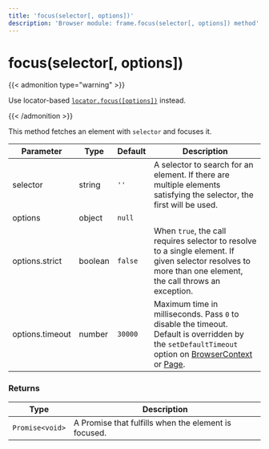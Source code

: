 ```yaml
---
title: 'focus(selector[, options])'
description: 'Browser module: frame.focus(selector[, options]) method'
---
```


# focus(selector[, options])

{{< admonition type="warning" >}}

Use locator-based [`locator.focus([options])`](https://grafana.com/docs/k6/<K6_VERSION>/javascript-api/k6-browser/locator/focus/) instead.

{{< /admonition >}}

This method fetches an element with `selector` and focuses it.

<TableWithNestedRows>

| Parameter       | Type    | Default | Description                                                                                                                                                                                                                                                                                                         |
| --------------- | ------- | ------- | ------------------------------------------------------------------------------------------------------------------------------------------------------------------------------------------------------------------------------------------------------------------------------------------------------------------- |
| selector        | string  | `''`    | A selector to search for an element. If there are multiple elements satisfying the selector, the first will be used.                                                                                                                                                                                                |
| options         | object  | `null`  |                                                                                                                                                                                                                                                                                                                     |
| options.strict  | boolean | `false` | When `true`, the call requires selector to resolve to a single element. If given selector resolves to more than one element, the call throws an exception.                                                                                                                                                          |
| options.timeout | number  | `30000` | Maximum time in milliseconds. Pass `0` to disable the timeout. Default is overridden by the `setDefaultTimeout` option on [BrowserContext](https://grafana.com/docs/k6/<K6_VERSION>/javascript-api/k6-browser/browsercontext/) or [Page](https://grafana.com/docs/k6/<K6_VERSION>/javascript-api/k6-browser/page/). |

</TableWithNestedRows>

### Returns

| Type            | Description                                          |
| --------------- | ---------------------------------------------------- |
| `Promise<void>` | A Promise that fulfills when the element is focused. |
